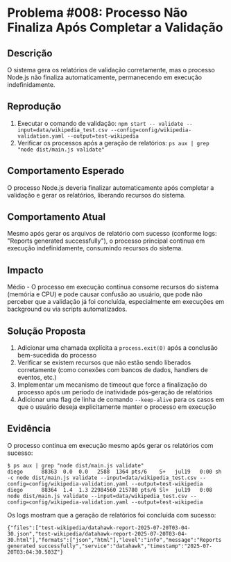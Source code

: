 # Problema #008: Processo Não Finaliza Após Completar a Validação

## Descrição
O sistema gera os relatórios de validação corretamente, mas o processo Node.js não finaliza automaticamente, permanecendo em execução indefinidamente.

## Reprodução
1. Executar o comando de validação: `npm start -- validate --input=data/wikipedia_test.csv --config=config/wikipedia-validation.yaml --output=test-wikipedia`
2. Verificar os processos após a geração de relatórios: `ps aux | grep "node dist/main.js validate"`

## Comportamento Esperado
O processo Node.js deveria finalizar automaticamente após completar a validação e gerar os relatórios, liberando recursos do sistema.

## Comportamento Atual
Mesmo após gerar os arquivos de relatório com sucesso (conforme logs: "Reports generated successfully"), o processo principal continua em execução indefinidamente, consumindo recursos do sistema.

## Impacto
Médio - O processo em execução contínua consome recursos do sistema (memória e CPU) e pode causar confusão ao usuário, que pode não perceber que a validação já foi concluída, especialmente em execuções em background ou via scripts automatizados.

## Solução Proposta
1. Adicionar uma chamada explícita a `process.exit(0)` após a conclusão bem-sucedida do processo
2. Verificar se existem recursos que não estão sendo liberados corretamente (como conexões com bancos de dados, handlers de eventos, etc.)
3. Implementar um mecanismo de timeout que force a finalização do processo após um período de inatividade pós-geração de relatórios
4. Adicionar uma flag de linha de comando `--keep-alive` para os casos em que o usuário deseja explicitamente manter o processo em execução

## Evidência
O processo continua em execução mesmo após gerar os relatórios com sucesso:
```
$ ps aux | grep "node dist/main.js validate"
diego      88363  0.0  0.0   2588  1364 pts/6    S+   jul19   0:00 sh -c node dist/main.js validate --input=data/wikipedia_test.csv --config=config/wikipedia-validation.yaml --output=test-wikipedia
diego      88364  1.4  1.3 22984560 215780 pts/6 Sl+  jul19   0:08 node dist/main.js validate --input=data/wikipedia_test.csv --config=config/wikipedia-validation.yaml --output=test-wikipedia
```

Os logs mostram que a geração de relatórios foi concluída com sucesso:
```
{"files":["test-wikipedia/datahawk-report-2025-07-20T03-04-30.json","test-wikipedia/datahawk-report-2025-07-20T03-04-30.html"],"formats":["json","html"],"level":"info","message":"Reports generated successfully","service":"datahawk","timestamp":"2025-07-20T03:04:30.503Z"}
``` 